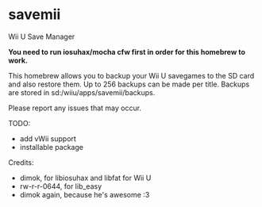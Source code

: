 # savemii
Wii U Save Manager

**You need to run iosuhax/mocha cfw first in order for this homebrew to work.**

This homebrew allows you to backup your Wii U savegames to the SD card and also restore them.
Up to 256 backups can be made per title.
Backups are stored in sd:/wiiu/apps/savemii/backups.

Please report any issues that may occur.

TODO:
- add vWii support
- installable package

Credits:
- dimok, for libiosuhax and libfat for Wii U
- rw-r-r-0644, for lib_easy
- dimok again, because he's awesome :3